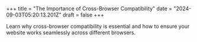 +++
title = "The Importance of Cross-Browser Compatibility"
date = "2024-09-03T05:20:13.201Z"
draft = false
+++

  Learn why cross-browser compatibility is essential and how to ensure your website works seamlessly across different browsers.
        